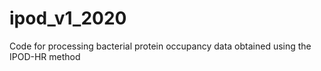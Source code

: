 # ipod_v1_2020
Code for processing bacterial protein occupancy data obtained using the IPOD-HR method

